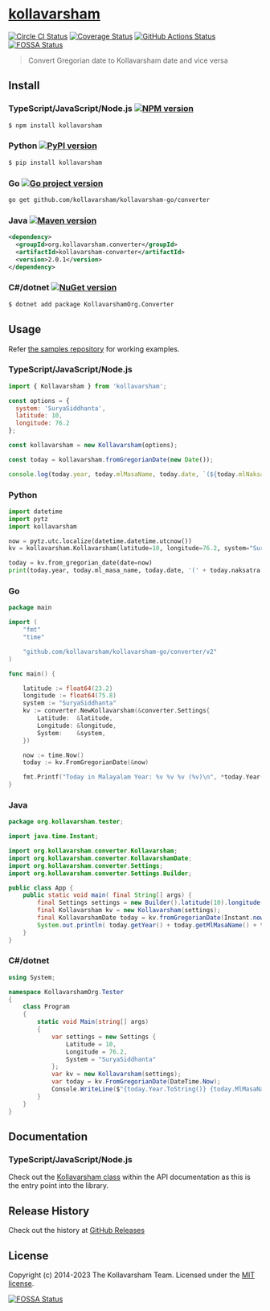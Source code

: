 # [kollavarsham](http://kollavarsham.org/)

[![Circle CI Status](https://img.shields.io/circleci/build/github/kollavarsham/kollavarsham-js?label=CircleCI)](https://app.circleci.com/pipelines/github/kollavarsham/kollavarsham-js) [![Coverage Status](https://img.shields.io/coveralls/github/kollavarsham/kollavarsham-js?label=Coveralls)](https://coveralls.io/github/kollavarsham/kollavarsham-js?branch=main) [![GitHub Actions Status](https://github.com/kollavarsham/kollavarsham-js/actions/workflows/ci.yml/badge.svg)](https://github.com/kollavarsham/kollavarsham-js/actions/workflows/ci.yml?query=branch%3Amain) [![FOSSA Status](https://app.fossa.io/api/projects/git%2Bgithub.com%2Fkollavarsham%2Fkollavarsham-js.svg?type=shield)](https://app.fossa.io/projects/git%2Bgithub.com%2Fkollavarsham%2Fkollavarsham-js?ref=badge_shield)

> Convert Gregorian date to Kollavarsham date and vice versa

## Install

### TypeScript/JavaScript/Node.js [![NPM version](https://badge.fury.io/js/kollavarsham.svg)](https://www.npmjs.com/package/kollavarsham)

```sh
$ npm install kollavarsham
```

### Python [![PyPI version](https://img.shields.io/pypi/v/kollavarsham)](https://pypi.org/project/kollavarsham/)

```sh
$ pip install kollavarsham
```

### Go [![Go project version](https://badge.fury.io/go/github.com%2Fkollavarsham%2Fkollavarsham-go%2Fconverter%2Fv2.svg)](https://pkg.go.dev/github.com/kollavarsham/kollavarsham-go/converter/v2)

```sh
go get github.com/kollavarsham/kollavarsham-go/converter
```

### Java [![Maven version](https://img.shields.io/maven-central/v/org.kollavarsham.converter/kollavarsham-converter)](https://search.maven.org/artifact/org.kollavarsham.converter/kollavarsham-converter)

```xml
<dependency>
  <groupId>org.kollavarsham.converter</groupId>
  <artifactId>kollavarsham-converter</artifactId>
  <version>2.0.1</version>
</dependency>
```

### C#/dotnet [![NuGet version](https://badge.fury.io/nu/KollavarshamOrg.Converter.svg)](https://www.nuget.org/packages/KollavarshamOrg.Converter)

```sh
$ dotnet add package KollavarshamOrg.Converter
```

## Usage

Refer [the samples repository](https://github.com/kollavarsham/kollavarsham-samples) for working examples.

### TypeScript/JavaScript/Node.js

```js
import { Kollavarsham } from 'kollavarsham';

const options = {
  system: 'SuryaSiddhanta',
  latitude: 10,
  longitude: 76.2
};

const kollavarsham = new Kollavarsham(options);

const today = kollavarsham.fromGregorianDate(new Date());

console.log(today.year, today.mlMasaName, today.date, `(${today.mlNaksatraName})`);
```

### Python

```python
import datetime
import pytz
import kollavarsham

now = pytz.utc.localize(datetime.datetime.utcnow())
kv = kollavarsham.Kollavarsham(latitude=10, longitude=76.2, system="SuryaSiddhanta")

today = kv.from_gregorian_date(date=now)
print(today.year, today.ml_masa_name, today.date, '(' + today.naksatra.ml_malayalam + ')')
```

### Go

```go
package main

import (
	"fmt"
	"time"

	"github.com/kollavarsham/kollavarsham-go/converter/v2"
)

func main() {

	latitude := float64(23.2)
	longitude := float64(75.8)
	system := "SuryaSiddhanta"
	kv := converter.NewKollavarsham(&converter.Settings{
		Latitude:  &latitude,
		Longitude: &longitude,
		System:    &system,
	})

	now := time.Now()
	today := kv.FromGregorianDate(&now)

	fmt.Printf("Today in Malayalam Year: %v %v %v (%v)\n", *today.Year(), *today.MlMasaName(), *today.Date(), *today.MlNaksatraName())
}
```

### Java

```java
package org.kollavarsham.tester;

import java.time.Instant;

import org.kollavarsham.converter.Kollavarsham;
import org.kollavarsham.converter.KollavarshamDate;
import org.kollavarsham.converter.Settings;
import org.kollavarsham.converter.Settings.Builder;

public class App {
    public static void main( final String[] args) {
        final Settings settings = new Builder().latitude(10).longitude(76.2).system("SuryaSiddhanta").build();
        final Kollavarsham kv = new Kollavarsham(settings);
        final KollavarshamDate today = kv.fromGregorianDate(Instant.now());
        System.out.println( today.getYear() + today.getMlMasaName() + today.getDate() + '(' + today.getMlNaksatraName() + ')' );
    }
}
```

### C#/dotnet

```csharp
using System;

namespace KollavarshamOrg.Tester
{
    class Program
    {
        static void Main(string[] args)
        {
            var settings = new Settings {
                Latitude = 10,
                Longitude = 76.2,
                System = "SuryaSiddhanta"
            };
            var kv = new Kollavarsham(settings);
            var today = kv.FromGregorianDate(DateTime.Now);
            Console.WriteLine($"{today.Year.ToString()} {today.MlMasaName} {today.Date.ToString()} ({today.MlNaksatraName})");
        }
    }
}
```

## Documentation

### TypeScript/JavaScript/Node.js

Check out the [Kollavarsham class](https://kollavarsham.org/kollavarsham-js/module-kollavarsham.Kollavarsham.html) within the API documentation as this is the entry point into the library.

## Release History

Check out the history at [GitHub Releases](https://github.com/kollavarsham/kollavarsham-js/releases)

## License

Copyright (c) 2014-2023 The Kollavarsham Team. Licensed under the [MIT license](http://kollavarsham.org/LICENSE.txt).

[![FOSSA Status](https://app.fossa.io/api/projects/git%2Bgithub.com%2Fkollavarsham%2Fkollavarsham-js.svg?type=large)](https://app.fossa.io/projects/git%2Bgithub.com%2Fkollavarsham%2Fkollavarsham-js?ref=badge_large)

